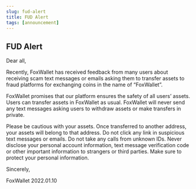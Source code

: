 ```yaml
---
slug: fud-alert
title: FUD Alert
tags: [announcement]
---
```


## FUD Alert

Dear all,

Recently, FoxWallet has received feedback from many users about receiving scam text messages or emails asking them to transfer assets to fraud platforms for exchanging coins in the name of “FoxWallet”. 

FoxWallet promises that our platform ensures the safety of all users’ assets. Users can transfer assets in FoxWallet as usual. FoxWallet will never send any text messages asking users to withdraw assets or make transfers in private.

Please be cautious with your assets. Once transferred to another address, your assets will belong to that address. Do not click any link in suspicious text messages or emails. Do not take any calls from unknown IDs. Never disclose your personal account information, text message verification code or other important information to strangers or third parties. Make sure to protect your personal information. 

Sincerely,

FoxWallet
2022.01.10
